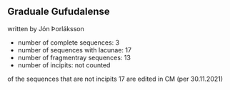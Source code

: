 
## Graduale Gufudalense
written by Jón Þorláksson

- number of complete sequences: 3
- number of sequences with lacunae: 17
- number of fragmentray sequences: 13
- number of incipits: not counted




of the sequences that are not incipits 17 are edited in CM (per 30.11.2021)
